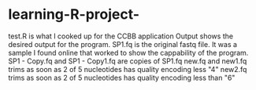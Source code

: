 # learning-R-project-
test.R is what I cooked up for the CCBB application 
Output shows the desired output for the program.
SP1.fq is the original fastq file. It was a sample I found online that worked to show the cappability of the program. 
SP1 - Copy.fq and SP1 - Copy1.fq	are copies of SP1.fq
new.fq	and new1.fq	trims as soon as 2 of 5 nucleotides has quality encoding less "4"
new2.fq	trims as soon as 2 of 5 nucleotides has quality encoding less than "6"
